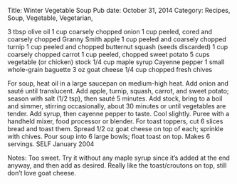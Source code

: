 Title: Winter Vegetable Soup
Pub date: October 31, 2014
Category: Recipes, Soup, Vegetable, Vegetarian, 

3 tbsp olive oil
1 cup coarsely chopped onion
1 cup peeled, cored and coarsely chopped Granny Smith apple
1 cup peeled and coarsely chopped turnip
1 cup peeled and chopped butternut squash (seeds discarded)
1 cup coarsely chopped carrot 1 cup peeled, chopped sweet potato
5 cups vegetable (or chicken) stock
1/4 cup maple syrup Cayenne pepper
1 small whole-grain baguette 3 oz goat cheese
1/4 cup chopped fresh chives

For soup, heat oil in a large saucepan on medium-high heat. Add onion and sauté until translucent. Add apple, turnip, squash, carrot, and sweet potato; season with salt (1/2 tsp), then sauté 5 minutes. Add stock, bring to a boil and simmer, stirring occasionally, about 30 minutes or until vegetables are tender. Add syrup, then cayenne pepper to taste. Cool slightly. Puree with a handheld mixer, food processor or blender. For toast toppers, cut 6 slices bread and toast them. Spread 1/2 oz goat cheese on top of each; sprinkle with chives. Pour soup into 6 large bowls; float toast on top. Makes 6 servings.
SELF January 2004

Notes:
Too sweet. Try it without any maple syrup since it’s added at the end anyway, and then add as desired. Really like the toast/croutons on top, still don’t love goat cheese.

&nbsp;